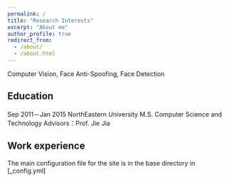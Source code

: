 ```yaml
---
permalink: /
title: "Research Interests"
excerpt: "About me"
author_profile: true
redirect_from: 
  - /about/
  - /about.html
---
```


Computer Vision, Face Anti-Spoofing, Face Detection

Education
------
Sep 2011－Jan 2015 NorthEastern University M.S.
Computer Science and Technology Advisors：Prof. Jie Jia

Work experience
------
The main configuration file for the site is in the base directory in [_config.yml]
